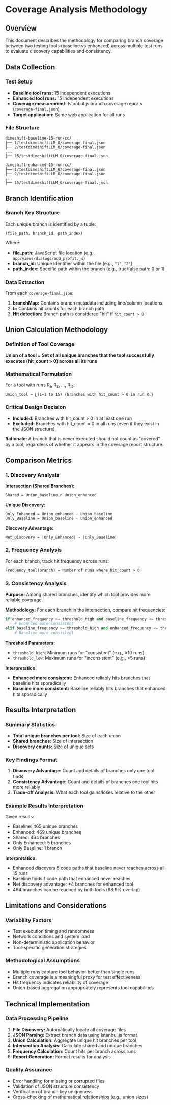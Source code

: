 # Coverage Analysis Methodology

## Overview

This document describes the methodology for comparing branch coverage between two testing tools (baseline vs enhanced) across multiple test runs to evaluate discovery capabilities and consistency.

## Data Collection

### Test Setup
- **Baseline tool runs:** 15 independent executions
- **Enhanced tool runs:** 15 independent executions  
- **Coverage measurement:** Istanbul.js branch coverage reports (`coverage-final.json`)
- **Target application:** Same web application for all runs

### File Structure
```
dimeshift-baseline-15-run-cc/
├── 1/testdimeshiftLLM_0/coverage-final.json
├── 2/testdimeshiftLLM_0/coverage-final.json
...
├── 15/testdimeshiftLLM_0/coverage-final.json

dimeshift-enhanced-15-run-cc/
├── 1/testdimeshiftLLM_0/coverage-final.json
├── 2/testdimeshiftLLM_0/coverage-final.json
...
├── 15/testdimeshiftLLM_0/coverage-final.json
```

## Branch Identification

### Branch Key Structure
Each unique branch is identified by a tuple:
```
(file_path, branch_id, path_index)
```

Where:
- **file_path:** JavaScript file location (e.g., `app/views/dialogs/add_profit.js`)
- **branch_id:** Unique identifier within the file (e.g., `"1"`, `"2"`)
- **path_index:** Specific path within the branch (e.g., true/false path: 0 or 1)

### Data Extraction
From each `coverage-final.json`:
1. **branchMap:** Contains branch metadata including line/column locations
2. **b:** Contains hit counts for each branch path
3. **Hit detection:** Branch path is considered "hit" if `hit_count > 0`

## Union Calculation Methodology

### Definition of Tool Coverage
**Union of a tool = Set of all unique branches that the tool successfully executes (hit_count > 0) across all its runs**

### Mathematical Formulation

For a tool with runs R₁, R₂, ..., R₁₅:

```
Union_tool = ⋃(i=1 to 15) {branches with hit_count > 0 in run Rᵢ}
```

### Critical Design Decision
- **Included:** Branches with hit_count > 0 in at least one run
- **Excluded:** Branches with hit_count = 0 in all runs (even if they exist in the JSON structure)

**Rationale:** A branch that is never executed should not count as "covered" by a tool, regardless of whether it appears in the coverage report structure.

## Comparison Metrics

### 1. Discovery Analysis

**Intersection (Shared Branches):**
```
Shared = Union_baseline ∩ Union_enhanced
```

**Unique Discovery:**
```
Only_Enhanced = Union_enhanced - Union_baseline
Only_Baseline = Union_baseline - Union_enhanced
```

**Discovery Advantage:**
```
Net_Discovery = |Only_Enhanced| - |Only_Baseline|
```

### 2. Frequency Analysis

For each branch, track hit frequency across runs:
```
Frequency_tool(branch) = Number of runs where hit_count > 0
```

### 3. Consistency Analysis

**Purpose:** Among shared branches, identify which tool provides more reliable coverage.

**Methodology:**
For each branch in the intersection, compare hit frequencies:

```python
if enhanced_frequency >= threshold_high and baseline_frequency <= threshold_low:
    # Enhanced more consistent
elif baseline_frequency >= threshold_high and enhanced_frequency <= threshold_low:
    # Baseline more consistent
```

**Threshold Parameters:**
- `threshold_high`: Minimum runs for "consistent" (e.g., ≥10 runs)  
- `threshold_low`: Maximum runs for "inconsistent" (e.g., <5 runs)

**Interpretation:**
- **Enhanced more consistent:** Enhanced reliably hits branches that baseline hits sporadically
- **Baseline more consistent:** Baseline reliably hits branches that enhanced hits sporadically

## Results Interpretation

### Summary Statistics
- **Total unique branches per tool:** Size of each union
- **Shared branches:** Size of intersection
- **Discovery counts:** Size of unique sets

### Key Findings Format
1. **Discovery Advantage:** Count and details of branches only one tool finds
2. **Consistency Advantage:** Count and details of branches one tool hits more reliably
3. **Trade-off Analysis:** What each tool gains/loses relative to the other

### Example Results Interpretation

Given results:
- Baseline: 465 unique branches
- Enhanced: 469 unique branches  
- Shared: 464 branches
- Only Enhanced: 5 branches
- Only Baseline: 1 branch

**Interpretation:**
- Enhanced discovers 5 code paths that baseline never reaches across all 15 runs
- Baseline finds 1 code path that enhanced never reaches  
- Net discovery advantage: +4 branches for enhanced tool
- 464 branches can be reached by both tools (98.9% overlap)

## Limitations and Considerations

### Variability Factors
- Test execution timing and randomness
- Network conditions and system load
- Non-deterministic application behavior
- Tool-specific generation strategies

### Methodological Assumptions
- Multiple runs capture tool behavior better than single runs
- Branch coverage is a meaningful proxy for test effectiveness
- Hit frequency indicates reliability of coverage
- Union-based aggregation appropriately represents tool capabilities

## Technical Implementation

### Data Processing Pipeline
1. **File Discovery:** Automatically locate all coverage files
2. **JSON Parsing:** Extract branch data using Istanbul.js format
3. **Union Calculation:** Aggregate unique hit branches per tool
4. **Intersection Analysis:** Calculate shared and unique branches
5. **Frequency Calculation:** Count hits per branch across runs
6. **Report Generation:** Format results for analysis

### Quality Assurance
- Error handling for missing or corrupted files
- Validation of JSON structure consistency
- Verification of branch key uniqueness
- Cross-checking of mathematical relationships (e.g., union sizes)